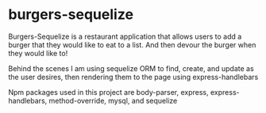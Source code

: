 # burgers-sequelize

Burgers-Sequelize is a restaurant application that allows users to add a burger that they would like to eat to a list.  And then devour the burger when they would like to!

Behind the scenes I am using sequelize ORM to find, create, and update as the user desires, then rendering them to the page using express-handlebars

Npm packages used in this project are body-parser, express, express-handlebars, method-override, mysql, and sequelize





